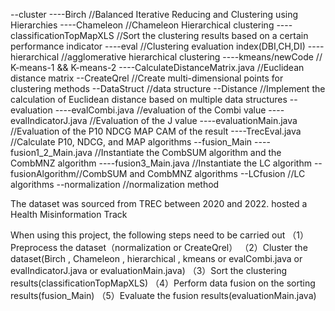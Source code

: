 --cluster
----Birch 						//Balanced Iterative Reducing and Clustering using Hierarchies
----Chameleon 				//Chameleon Hierarchical clustering
----classificationTopMapXLS 		//Sort the clustering results based on a certain performance indicator
----eval 						//Clustering evaluation index(DBI,CH,DI)
----hierarchical					//agglomerative hierarchical clustering
----kmeans/newCode			// K-means-1 && K-means-2
----CalculateDistanceMatrix.java	//Euclidean distance matrix
--CreateQrel  //Create multi-dimensional points for clustering methods
--DataStruct 	//data structure
--Distance	//Implement the calculation of Euclidean distance based on multiple data structures
--evaluation
----evalCombi.java		//evaluation of the Combi value
----evalIndicatorJ.java		//Evaluation of the J value
----evaluationMain.java	//Evaluation of the P10 NDCG MAP CAM of the result
----TrecEval.java			//Calculate P10, NDCG, and MAP algorithms
--fusion_Main
----fusion1_2_Main.java	//Instantiate the CombSUM algorithm and the CombMNZ algorithm
----fusion3_Main.java		//Instantiate the LC algorithm
--fusionAlgorithm//CombSUM and CombMNZ algorithms
--LCfusion //LC algorithms
--normalization //normalization method

The dataset was sourced from TREC between 2020 and 2022. hosted a Health Misinformation Track

When using this project, the following steps need to be carried out
（1）Preprocess the dataset（normalization or CreateQrel）
（2）Cluster the dataset(Birch	, Chameleon , hierarchical , kmeans or evalCombi.java or evalIndicatorJ.java or evaluationMain.java)
（3）Sort the clustering results(classificationTopMapXLS)
（4）Perform data fusion on the sorting results(fusion_Main)
（5）Evaluate the fusion results(evaluationMain.java)
